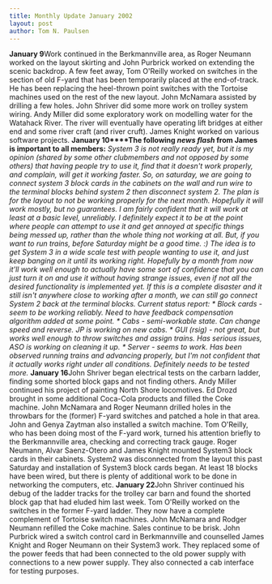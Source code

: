 ```yaml
---
title: Monthly Update January 2002 
layout: post
author: Tom N. Paulsen
---
```




 **January 9**Work continued in the Berkmannville area, as Roger Neumann worked on the layout skirting and John Purbrick worked on extending the scenic backdrop. A few feet away, Tom O'Reilly worked on switches in the section of old F\-yard that has been temporarily placed at the end\-of\-track. He has been replacing the heel\-thrown point switches with the Tortoise machines used on the rest of the new layout. John McNamara assisted by drilling a few holes. John Shriver did some more work on trolley system wiring. Andy Miller did some exploratory work on modelling water for the Watahack River. The river will eventually have operating lift bridges at either end and some river craft (and river cruft). James Knight worked on various software projects. **January 10****The following *news flash* from James is important to all members:**  *System 3 is not really ready yet, but it is my opinion (shared by some other clubmembers and not opposed by some others) that having people try to use it, find that it doesn't work properly, and complain, will get it working faster. So, on saturday, we are going to connect system 3 block cards in the cabinets on the wall and run wire to the terminal blocks behind system 2 then disconnect system 2\. The plan is for the layout to not be working properly for the next month. Hopefully it will work mostly, but no guarantees. I am fairly confident that it will work at least at a basic level, unreliably. I definitely expect it to be at the point where people can attempt to use it and get annoyed at specific things being messed up, rather than the whole thing not working at all. But, if you want to run trains, before Saturday might be a good time. :) The idea is to get System 3 in a wide scale test with people wanting to use it, and just keep banging on it until its working right. Hopefully by a month from now it'll work well enough to actually have some sort of confidence that you can just turn it on and use it without having strange issues, even if not all the desired functionality is implemented yet.  If this is a complete disaster and it still isn't anywhere close to working after a month, we can still go connect System 2 back at the terminal blocks.  Current status report: * Block cards \- seem to be working reliably. Need to have feedback compensation algorithm added at some point. * Cabs \- semi\-workable state. Can change speed and reverse. JP is working on new cabs. * GUI (rsig) \- not great, but works well enough to throw switches and assign trains. Has serious issues, ASO is working on cleaning it up. * Server \- seems to work. Has been observed running trains and advancing properly, but I'm not confident that it actually works right under all conditions. Definitely needs to be tested more.* **January 16**John Shriver began electrical tests on the carbarn ladder, finding some shorted block gaps and not finding others. Andy Miller continued his project of painting North Shore locomotives. Ed Drozd brought in some additional Coca\-Cola products and filled the Coke machine. John McNamara and Roger Neumann drilled holes in the throwbars for the (former) F\-yard switches and patched a hole in that area. John and Genya Zaytman also installed a switch machine. Tom O'Reilly, who has been doing most of the F\-yard work, turned his attention briefly to the Berkmannville area, checking and correcting track gauge. Roger Neumann, Alvar Saenz\-Otero and James Knight mounted System3 block cards in their cabinets. System2 was disconnected from the layout this past Saturday and installation of System3 block cards began. At least 18 blocks have been wired, but there is plenty of additional work to be done in networking the computers, etc. **January 22**John Shriver continued his debug of the ladder tracks for the trolley car barn and found the shorted block gap that had eluded him last week. Tom O'Reilly worked on the switches in the former F\-yard ladder. They now have a complete complement of Tortoise switch machines. John McNamara and Rodger Neumann refilled the Coke machine. Sales continue to be brisk. John Purbrick wired a switch control card in Berkmannville and counselled James Knight and Roger Neumann on their System3 work. They replaced some of the power feeds that had been connected to the old power supply with connections to a new power supply. They also connected a cab interface for testing purposes.   